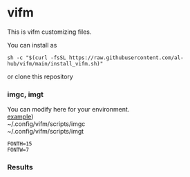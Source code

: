 # vifm

This is vifm customizing files.

You can install as
```
sh -c "$(curl -fsSL https://raw.githubusercontent.com/al-hub/vifm/main/install_vifm.sh)"
```

or clone this repository

### imgc, imgt  
You can modify here for your environment.  
[example](https://github.com/al-hub/vifm/commit/354f50c249eb44e13855c7e0c715c6549b253ac8))  
~/.config/vifm/scripts/imgc  
~/.config/vifm/scripts/imgt  
```
FONTH=15 
FONTW=7 
```

### Results


